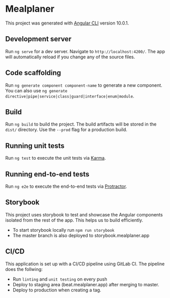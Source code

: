 # Mealplaner

This project was generated with [Angular CLI](https://github.com/angular/angular-cli) version 10.0.1.

## Development server

Run `ng serve` for a dev server. Navigate to `http://localhost:4200/`. The app will automatically reload if you change any of the source files.

## Code scaffolding

Run `ng generate component component-name` to generate a new component. You can also use `ng generate directive|pipe|service|class|guard|interface|enum|module`.

## Build

Run `ng build` to build the project. The build artifacts will be stored in the `dist/` directory. Use the `--prod` flag for a production build.

## Running unit tests

Run `ng test` to execute the unit tests via [Karma](https://karma-runner.github.io).

## Running end-to-end tests

Run `ng e2e` to execute the end-to-end tests via [Protractor](http://www.protractortest.org/).

## Storybook
This project uses storybook to test and showcase the Angular components isolated from the rest of the app. This helps us to build efficiently. 
* To start storybook locally run `npm run storybook`
* The master branch is also deployed to storybook.mealplaner.app

## CI/CD

This application is set up with a CI/CD pipeline using GitLab CI. The pipeline does the follwing:
* Run `linting` and `unit testing` on every push 
* Deploy to staging area (beat.mealplaner.app) after merging to master.
* Deploy to production when creating a tag. 

